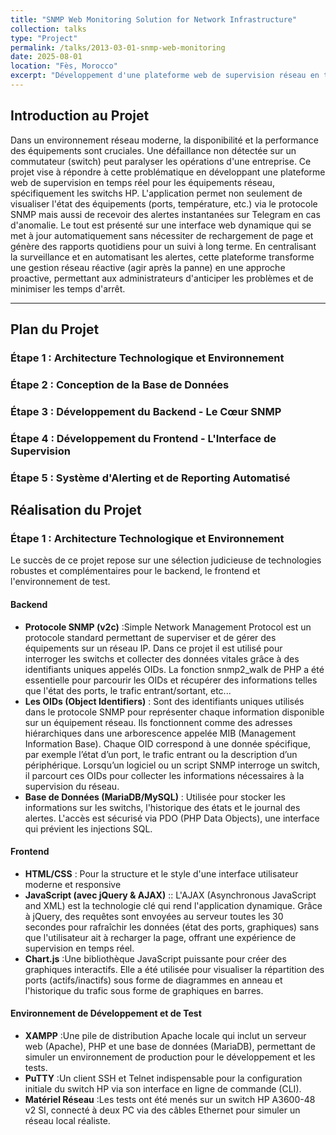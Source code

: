 ```yaml
---
title: "SNMP Web Monitoring Solution for Network Infrastructure"
collection: talks
type: "Project"
permalink: /talks/2013-03-01-snmp-web-monitoring
date: 2025-08-01
location: "Fès, Morocco"
excerpt: "Développement d'une plateforme web de supervision réseau en temps réel via SNMP, avec alertes automatiques sur Telegram, rapports PDF quotidiens et une interface dynamique en PHP"
---
```


## Introduction au Projet
Dans un environnement réseau moderne, la disponibilité et la performance des équipements sont cruciales. Une défaillance non détectée sur un commutateur (switch) peut paralyser les opérations d'une entreprise. Ce projet vise à répondre à cette problématique en développant une plateforme web de supervision en temps réel pour les équipements réseau, spécifiquement les switchs HP. L'application permet non seulement de visualiser l'état des équipements (ports, température, etc.) via le protocole SNMP mais aussi de recevoir des alertes instantanées sur Telegram en cas d'anomalie. Le tout est présenté sur une interface web dynamique qui se met à jour automatiquement sans nécessiter de rechargement de page et génère des rapports quotidiens pour un suivi à long terme.
En centralisant la surveillance et en automatisant les alertes, cette plateforme transforme une gestion réseau réactive (agir après la panne) en une approche proactive, permettant aux administrateurs d'anticiper les problèmes et de minimiser les temps d'arrêt.

---

## Plan du Projet
###  Étape 1 : Architecture Technologique et Environnement
###  Étape 2 : Conception de la Base de Données
###  Étape 3 : Développement du Backend - Le Cœur SNMP
###  Étape 4 : Développement du Frontend - L'Interface de Supervision
###  Étape 5 : Système d'Alerting et de Reporting Automatisé

## Réalisation du Projet

### Étape 1 : Architecture Technologique et Environnement
Le succès de ce projet repose sur une sélection judicieuse de technologies robustes et complémentaires pour le backend, le frontend et l'environnement de test.
#### Backend
- **Protocole SNMP (v2c)** :Simple Network Management Protocol est un protocole standard permettant de superviser et de gérer des équipements sur un réseau IP. Dans ce projet il est utilisé pour interroger les switchs et collecter des données vitales grâce à des identifiants uniques appelés OIDs. La fonction snmp2_walk de PHP a été essentielle pour parcourir les OIDs et récupérer des informations telles que l'état des ports, le trafic entrant/sortant, etc...
- **Les OIDs (Object Identifiers)** : Sont des identifiants uniques utilisés dans le protocole SNMP pour représenter chaque information disponible sur un équipement réseau. Ils fonctionnent comme des adresses hiérarchiques dans une arborescence appelée MIB (Management Information Base). Chaque OID correspond à une donnée spécifique, par exemple l’état d’un port, le trafic entrant ou la description d’un périphérique. Lorsqu’un logiciel ou un script SNMP interroge un switch, il parcourt ces OIDs pour collecter les informations nécessaires à la supervision du réseau.
- **Base de Données (MariaDB/MySQL)** : Utilisée pour stocker les informations sur les switchs, l'historique des états et le journal des alertes. L'accès est sécurisé via PDO (PHP Data Objects), une interface qui prévient les injections SQL.
#### Frontend
- **HTML/CSS** : Pour la structure et le style d'une interface utilisateur moderne et responsive 
- **JavaScript (avec jQuery & AJAX)** :: L'AJAX (Asynchronous JavaScript and XML) est la technologie clé qui rend l'application dynamique. Grâce à jQuery, des requêtes sont envoyées au serveur toutes les 30 secondes pour rafraîchir les données (état des ports, graphiques) sans que l'utilisateur ait à recharger la page, offrant une expérience de supervision en temps réel.
- **Chart.js** :Une bibliothèque JavaScript puissante pour créer des graphiques interactifs. Elle a été utilisée pour visualiser la répartition des ports (actifs/inactifs) sous forme de diagrammes en anneau et l'historique du trafic sous forme de graphiques en barres.
#### Environnement de Développement et de Test
- **XAMPP** :Une pile de distribution Apache locale qui inclut un serveur web (Apache), PHP et une base de données (MariaDB), permettant de simuler un environnement de production pour le développement et les tests.
- **PuTTY** :Un client SSH et Telnet indispensable pour la configuration initiale du switch HP via son interface en ligne de commande (CLI).
- **Matériel Réseau** :Les tests ont été menés sur un switch HP A3600-48 v2 SI, connecté à deux PC via des câbles Ethernet pour simuler un réseau local réaliste.
